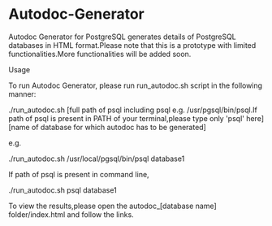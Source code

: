 Autodoc-Generator
=================

Autodoc Generator for PostgreSQL generates details of PostgreSQL databases in HTML format.Please note that this is a prototype with limited functionalities.More functionalities will be added soon.

Usage

To run Autodoc Generator, please run run_autodoc.sh script in the following manner:

./run_autodoc.sh [full path of psql including psql e.g. /usr/pgsql/bin/psql.If path of psql is present in PATH of your terminal,please type only 'psql' here] [name of database for which autodoc has to be generated]

e.g.

./run_autodoc.sh /usr/local/pgsql/bin/psql database1

If path of psql is present in command line,

./run_autodoc.sh psql database1

To view the results,please open the autodoc_[database name] folder/index.html and follow the links.
